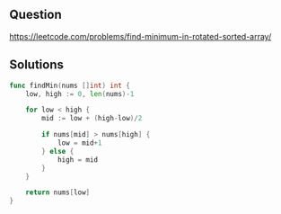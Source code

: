 ## Question

https://leetcode.com/problems/find-minimum-in-rotated-sorted-array/

## Solutions

```go
func findMin(nums []int) int {
	low, high := 0, len(nums)-1

	for low < high {
		mid := low + (high-low)/2

		if nums[mid] > nums[high] {
			low = mid+1
		} else {
			high = mid
		}
	}

	return nums[low]
}
```
